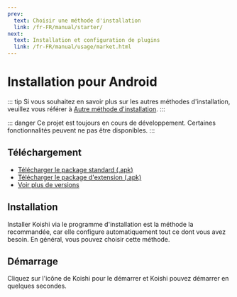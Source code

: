 ```yaml
---
prev:
  text: Choisir une méthode d'installation
  link: /fr-FR/manual/starter/
next:
  text: Installation et configuration de plugins
  link: /fr-FR/manual/usage/market.html
---
```


# Installation pour Android

::: tip
Si vous souhaitez en savoir plus sur les autres méthodes d'installation, veuillez vous référer à [Autre méthode d'installation](./index.md).
:::

::: danger
Ce projet est toujours en cours de développement. Certaines fonctionnalités peuvent ne pas être disponibles.
:::

## Téléchargement

- [Télécharger le package standard (.apk)](https://k.ilharp.cc/android-lite.apk)
- [Télécharger le package d'extension (.apk)](https://k.ilharp.cc/android-full.apk)
- [Voir plus de versions](https://github.com/koishijs/koishi-android/releases)

## Installation

Installer Koishi via le programme d'installation est la méthode la recommandée, car elle configure automatiquement tout ce dont vous avez besoin. En général, vous pouvez choisir cette méthode.

## Démarrage

Cliquez sur l'icône de Koishi pour le démarrer et Koishi pouvez démarrer en quelques secondes.
